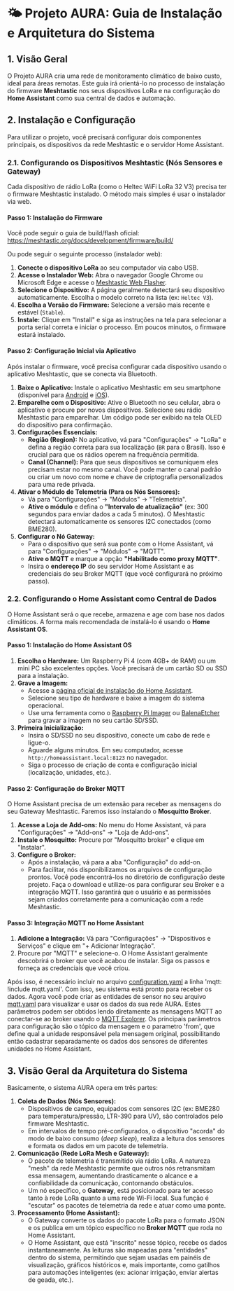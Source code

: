 # 🌤️ Projeto AURA: Guia de Instalação e Arquitetura do Sistema

## 1. Visão Geral

O Projeto AURA cria uma rede de monitoramento climático de baixo custo, ideal para áreas remotas. Este guia irá orientá-lo no processo de instalação do firmware **Meshtastic** nos seus dispositivos LoRa e na configuração do **Home Assistant** como sua central de dados e automação.

## 2. Instalação e Configuração

Para utilizar o projeto, você precisará configurar dois componentes principais, os dispositivos da rede Meshtastic e o servidor Home Assistant.

### 2.1. Configurando os Dispositivos Meshtastic (Nós Sensores e Gateway)

Cada dispositivo de rádio LoRa (como o Heltec WiFi LoRa 32 V3) precisa ter o firmware Meshtastic instalado. O método mais simples é usar o instalador via web.

#### **Passo 1: Instalação do Firmware**
Você pode seguir o guia de build/flash oficial: https://meshtastic.org/docs/development/firmware/build/

Ou pode seguir o seguinte processo (instalador web):

1.  **Conecte o dispositivo LoRa** ao seu computador via cabo USB.
2.  **Acesse o Instalador Web:** Abra o navegador Google Chrome ou Microsoft Edge e acesse o [Meshtastic Web Flasher](https://flasher.meshtastic.org).
3.  **Selecione o Dispositivo:** A página geralmente detectará seu dispositivo automaticamente. Escolha o modelo correto na lista (ex: `Heltec V3`).
4.  **Escolha a Versão do Firmware:** Selecione a versão mais recente e estável (`Stable`).
5.  **Instale:** Clique em "Install" e siga as instruções na tela para selecionar a porta serial correta e iniciar o processo. Em poucos minutos, o firmware estará instalado.

#### **Passo 2: Configuração Inicial via Aplicativo**

Após instalar o firmware, você precisa configurar cada dispositivo usando o aplicativo Meshtastic, que se conecta via Bluetooth.

1.  **Baixe o Aplicativo:** Instale o aplicativo Meshtastic em seu smartphone (disponível para [Android](https://play.google.com/store/apps/details?id=com.geeksville.mesh) e [iOS](https://apps.apple.com/us/app/meshtastic/id1586431213)).
2.  **Emparelhe com o Dispositivo:** Ative o Bluetooth no seu celular, abra o aplicativo e procure por novos dispositivos. Selecione seu rádio Meshtastic para emparelhar. Um código pode ser exibido na tela OLED do dispositivo para confirmação.
3.  **Configurações Essenciais:**
    * **Região (Region):** No aplicativo, vá para "Configurações" -> "LoRa" e defina a região correta para sua localização (`BR` para o Brasil). Isso é crucial para que os rádios operem na frequência permitida.
    * **Canal (Channel):** Para que seus dispositivos se comuniquem eles precisam estar no mesmo canal. Você pode manter o canal padrão ou criar um novo com nome e chave de criptografia personalizados para uma rede privada.
4.  **Ativar o Módulo de Telemetria (Para os Nós Sensores):**
    * Vá para "Configurações" -> "Módulos" -> "Telemetria".
    * **Ative o módulo** e defina o **"Intervalo de atualização"** (ex: 300 segundos para enviar dados a cada 5 minutos). O Meshtastic detectará automaticamente os sensores I2C conectados (como BME280).
5.  **Configurar o Nó Gateway:**
    * Para o dispositivo que será sua ponte com o Home Assistant, vá para "Configurações" -> "Módulos" -> "MQTT".
    * **Ative o MQTT** e marque a opção **"Habilitado como proxy MQTT"**.
    * Insira o **endereço IP** do seu servidor Home Assistant e as credenciais do seu Broker MQTT (que você configurará no próximo passo).

### 2.2. Configurando o Home Assistant como Central de Dados

O Home Assistant será o que recebe, armazena e age com base nos dados climáticos. A forma mais recomendada de instalá-lo é usando o **Home Assistant OS**.

#### **Passo 1: Instalação do Home Assistant OS**

1.  **Escolha o Hardware:** Um Raspberry Pi 4 (com 4GB+ de RAM) ou um mini PC são excelentes opções. Você precisará de um cartão SD ou SSD para a instalação.
2.  **Grave a Imagem:**
    * Acesse a [página oficial de instalação do Home Assistant](https://www.home-assistant.io/installation/).
    * Selecione seu tipo de hardware e baixe a imagem do sistema operacional.
    * Use uma ferramenta como o [Raspberry Pi Imager](https://www.raspberrypi.com/software/) ou [BalenaEtcher](https://www.balena.io/etcher/) para gravar a imagem no seu cartão SD/SSD.
3.  **Primeira Inicialização:**
    * Insira o SD/SSD no seu dispositivo, conecte um cabo de rede e ligue-o.
    * Aguarde alguns minutos. Em seu computador, acesse `http://homeassistant.local:8123` no navegador.
    * Siga o processo de criação de conta e configuração inicial (localização, unidades, etc.).

#### **Passo 2: Configuração do Broker MQTT**

O Home Assistant precisa de um extensão para receber as mensagens do seu Gateway Meshtastic. Faremos isso instalando o **Mosquitto Broker**.

1.  **Acesse a Loja de Add-ons:** No menu do Home Assistant, vá para "Configurações" -> "Add-ons" -> "Loja de Add-ons".
2.  **Instale o Mosquitto:** Procure por "Mosquitto broker" e clique em "Instalar".
3.  **Configure o Broker:**
    * Após a instalação, vá para a aba "Configuração" do add-on.
    * Para facilitar, nós disponibilizamos os arquivos de configuração prontos. Você pode encontrá-los no diretório de configuração deste projeto. Faça o download e utilize-os para configurar seu Broker e a integração MQTT. Isso garantirá que o usuário e as permissões sejam criados corretamente para a comunicação com a rede Meshtastic.

#### **Passo 3: Integração MQTT no Home Assistant**

1.  **Adicione a Integração:** Vá para "Configurações" -> "Dispositivos e Serviços" e clique em "+ Adicionar Integração".
2.  Procure por "MQTT" e selecione-o. O Home Assistant geralmente descobrirá o broker que você acabou de instalar. Siga os passos e forneça as credenciais que você criou.

Após isso, é necessário incluir no arquivo [configuration.yaml](./configuration.yaml) a linha 'mqtt: !include mqtt.yaml'.
Com isso, seu sistema está pronto para receber os dados. Agora você pode criar as entidades de sensor no seu arquivo [mqtt.yaml](./mqtt.yaml) para visualizar e usar os dados da sua rede AURA.
Estes parâmetros podem ser obtidos lendo diretamente as mensagens MQTT ao conectar-se ao broker usando o [MQTT Explorer](https://mqtt-explorer.com/).
Os principais parâmetros para configuração são o tópico da mensagem e o parametro 'from', que define qual a unidade responsável pela mensagem original, possibilitando então cadastrar separadamente os dados dos sensores de diferentes unidades no Home Assistant.

## 3. Visão Geral da Arquitetura do Sistema

Basicamente, o sistema AURA opera em três partes:

1.  **Coleta de Dados (Nós Sensores):**
    * Dispositivos de campo, equipados com sensores I2C (ex: BME280 para temperatura/pressão, LTR-390 para UV), são controlados pelo firmware Meshtastic.
    * Em intervalos de tempo pré-configurados, o dispositivo "acorda" do modo de baixo consumo (*deep sleep*), realiza a leitura dos sensores e formata os dados em um pacote de telemetria.
2.  **Comunicação (Rede LoRa Mesh e Gateway):**
    * O pacote de telemetria é transmitido via rádio LoRa. A natureza "mesh" da rede Meshtastic permite que outros nós retransmitam essa mensagem, aumentando drasticamente o alcance e a confiabilidade da comunicação, contornando obstáculos.
    * Um nó específico, o **Gateway**, está posicionado para ter acesso tanto à rede LoRa quanto a uma rede Wi-Fi local. Sua função é "escutar" os pacotes de telemetria da rede e atuar como uma ponte.
3.  **Processamento (Home Assistant):**
    * O Gateway converte os dados do pacote LoRa para o formato JSON e os publica em um tópico específico no **Broker MQTT** que roda no Home Assistant.
    * O Home Assistant, que está "inscrito" nesse tópico, recebe os dados instantaneamente. As leituras são mapeadas para "entidades" dentro do sistema, permitindo que sejam usadas em painéis de visualização, gráficos históricos e, mais importante, como gatilhos para automações inteligentes (ex: acionar irrigação, enviar alertas de geada, etc.).



